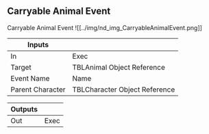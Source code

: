 ## Carryable Animal Event
Carryable Animal Event
![[../img/nd_img_CarryableAnimalEvent.png]]

|Inputs||
|--|--|
| In | Exec |
| Target | TBLAnimal Object Reference |
| Event Name | Name |
| Parent Character | TBLCharacter Object Reference |

|Outputs||
|--|--|
| Out | Exec |
